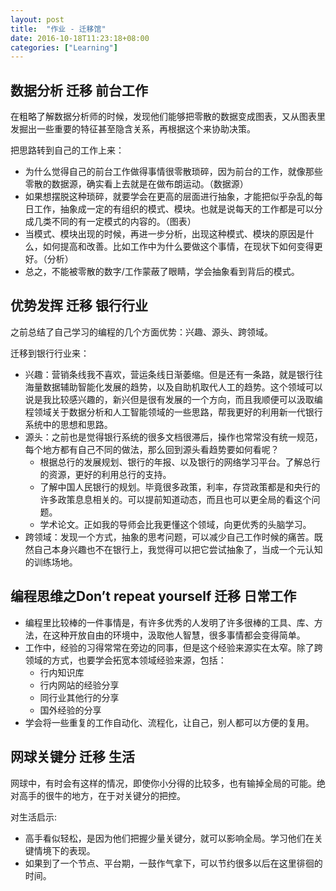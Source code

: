 ```yaml
---
layout: post
title:  "作业 - 迁移馆"
date: 2016-10-18T11:23:18+08:00
categories: ["Learning"]
---
```


## 数据分析 迁移 前台工作
在粗略了解数据分析师的时候，发现他们能够把零散的数据变成图表，又从图表里发掘出一些重要的特征甚至隐含关系，再根据这个来协助决策。

把思路转到自己的工作上来：

- 为什么觉得自己的前台工作做得事情很零散琐碎，因为前台的工作，就像那些零散的数据源，确实看上去就是在做布朗运动。（数据源）
- 如果想摆脱这种琐碎，就要学会在更高的层面进行抽象，才能把似乎杂乱的每日工作，抽象成一定的有组织的模式、模块。也就是说每天的工作都是可以分成几类不同的有一定模式的内容的。（图表）
- 当模式、模块出现的时候，再进一步分析，出现这种模式、模块的原因是什么，如何提高和改善。比如工作中为什么要做这个事情，在现状下如何变得更好。（分析）
- 总之，不能被零散的数字/工作蒙蔽了眼睛，学会抽象看到背后的模式。

## 优势发挥 迁移  银行行业
之前总结了自己学习的编程的几个方面优势：兴趣、源头、跨领域。

迁移到银行行业来：

- 兴趣：营销条线我不喜欢，营运条线日渐萎缩。但是还有一条路，就是银行往海量数据辅助智能化发展的趋势，以及自助机取代人工的趋势。这个领域可以说是我比较感兴趣的，新兴但是很有发展的一个方向，而且我顺便可以汲取编程领域关于数据分析和人工智能领域的一些思路，帮我更好的利用新一代银行系统中的思想和思路。
- 源头：之前也是觉得银行系统的很多文档很滞后，操作也常常没有统一规范，每个地方都有自己不同的做法，那么回到源头看趋势要如何看呢？
	- 根据总行的发展规划、银行的年报、以及银行的网络学习平台。了解总行的资源，更好的利用总行的支持。
	- 了解中国人民银行的规划。毕竟很多政策，利率，存贷政策都是和央行的许多政策息息相关的。可以提前知道动态，而且也可以更全局的看这个问题。
	- 学术论文。正如我的导师会比我更懂这个领域，向更优秀的头脑学习。
- 跨领域：发现一个方式，抽象的思考问题，可以减少自己工作时候的痛苦。既然自己本身兴趣也不在银行上，我觉得可以把它尝试抽象了，当成一个元认知的训练场地。

## 编程思维之Don’t repeat yourself 迁移 日常工作

- 编程里比较棒的一件事情是，有许多优秀的人发明了许多很棒的工具、库、方法，在这种开放自由的环境中，汲取他人智慧，很多事情都会变得简单。
- 工作中，经验的习得常常在旁边的同事，但是这个经验来源实在太窄。除了跨领域的方式，也要学会拓宽本领域经验来源，包括：
	- 行内知识库
	- 行内网站的经验分享
	- 同行业其他行的分享
	- 国外经验的分享
- 学会将一些重复的工作自动化、流程化，让自己，别人都可以方便的复用。

## 网球关键分 迁移 生活

网球中，有时会有这样的情况，即使你小分得的比较多，也有输掉全局的可能。绝对高手的很牛的地方，在于对关键分的把控。

对生活启示:

- 高手看似轻松，是因为他们把握少量关键分，就可以影响全局。学习他们在关键情境下的表现。
- 如果到了一个节点、平台期，一鼓作气拿下，可以节约很多以后在这里徘徊的时间。

